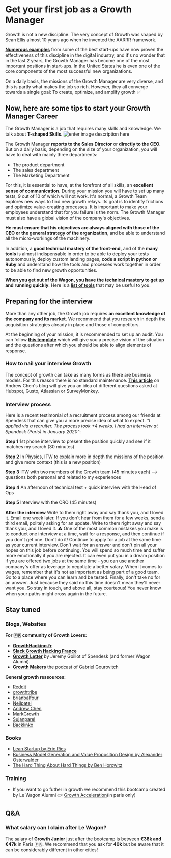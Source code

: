 # Get your first job as a Growth Manager

Growth is not a new discipline.
The very concept of Growth was shaped by Sean Ellis almost 10 years ago when he invented the AARRR framework.

[**Numerous examples**](https://optinmonster.com/growth-hacking-examples/) from some of the best start-ups have now proven the effectiveness of this discipline in the digital industry, and it's no wonder that in the last 2 years, the Growth Manager has become one of the most important positions in start-ups. In the United States he is even one of the core components of the most successful new organizations.

On a daily basis, the missions of the Growth Manager are very diverse, and this is partly what makes the job so rich.
However, they all converge towards a single goal: To create, optimize, and amplify growth ✅

## Now, here are some tips to start your Growth Manager Career

The Growth Manager is a job that requires many skills and knowledge. We talk about **T-shaped Skills.**
![enter image description here](https://www.zupimages.net/up/20/10/4fb5.png)


The Growth Manager **reports to the Sales Director** or **directly to the CEO.**
But on a daily basis, depending on the size of your organization, you will have to deal with mainly three departments:
-   The product department
-   The sales department
-   The Marketing Department

For this, it is essential to have, at the forefront of all skills, an **excellent sense of communication.**
During your mission you will have to set up many tests, 9 out of 10 of which will not work. It's normal, a Growth Team explores new ways to find new growth relays. Its goal is to identify frictions and optimize value-creating processes.
It is important to make your employees understand that for you failure is the norm.
The Growth Manager must also have a global vision of the company's objectives.

**He must ensure that his objectives are always aligned with those of the CEO or the general strategy of the organization**, and be able to understand all the micro-workings of the machinery.

In addition, a **good technical mastery of the front-end,** and of the **many tools** is almost indispensable in order to be able to deploy your tests autonomously, deploy custom landing pages, **code a script in python or Ruby** and understand how the tools and processes work together in order to be able to find new growth opportunities.

**When you get out of the Wagon, you have the technical mastery to get up and running quickly**. Here is a [**list of tools**](https://www.growthhacking.fr/t/la-toolbox-du-growth-hacker/9188)  that may be useful to you. 

## Preparing for the interview

More than any other job, the Growth job requires **an excellent knowledge of the company and its market**. We recommend that you research in depth the acquisition strategies already in place and those of competitors.

At the beginning of your mission, it is recommended to set up an audit. You can follow [**this template**](https://docs.google.com/document/d/1eYCkZ4QyFFAF-MihaBUodimrRRVjzcEe0jtoxQ4oz_A/edit?usp=sharing) which will give you a precise vision of the situation and the questions after which you should be able to align elements of response.

### How to nail your interview Growth
The concept of growth can take as many forms as there are business models.
For this reason there is no standard maintenance.
[**This article**](https://andrewchen.co/growth-interview-questions-atlassian-surveymonkey-gusto-hubspot/) on Andrew Chen's blog will give you an idea of different questions asked at Hubspot, Gusto, Atlassian or SurveyMonkey.

### Interview process
Here is a recent testimonial of a recruitment process among our friends at Spendesk that can give you a more precise idea of what to expect.
*"I applied via a recruiter. The process took +4 weeks. I had an interview at Spendesk (Paris) in January 2020"*: 

**Step 1**
1st phone interview to present the position quickly and see if it matches my search (30 minutes)

**Step 2**
In Physics, ITW to explain more in depth the missions of the position and give more context (this is a new position)

**Step 3**
ITW with two members of the Growth team (45 minutes each) --> questions both personal and related to my experiences

**Step 4**
An afternoon of technical test + quick interview with the Head of Ops

**Step 5**
Interview with the CRO (45 minutes)

**After the interview** 
Write to them right away and say thank you, and I loved it. Email one week later. If you don't hear from them for a few weeks, send a third email, politely asking for an update.
Write to them right away and say thank you, and I loved it.
⚠️ One of the most common mistakes you make is to conduct one interview at a time, wait for a response, and then continue if you don't get one. Don't do it! Continue to apply for a job at the same time as your current interview. Don't wait for an answer and don't pin all your hopes on this job before continuing.  You will spend so much time and suffer more emotionally if you are rejected. It can even put you in a dream position if you are offered two jobs at the same time - you can use another company's offer as leverage to negotiate a better salary.  When it comes to wages, remember that it's not as important as being part of a good team.  Go to a place where you can learn and be tested.
Finally, don't take no for an answer.  Just because they said no this time doesn't mean they'll never want you.  So stay in touch, and above all, stay courteous!
You never know when your paths might cross again in the future.

## Stay tuned 

### Blogs, Websites 
**For 🇫🇷 community of Growth Lovers:**
- [**GrowthHacking.fr**](http://GrowthHacking.fr)
- [**Slack Growth Hacking France**](http://Slack%20Growth%20Hacking%20France)
- [**Growth Letter**](https://growthletter.club/) by Jeremy Goillot of Spendesk (and former Wagon Alumni).
- [**Growth Makers**](https://growthmakers.fr/) the podcast of Gabriel Gourovitch


**General growth ressources:** 
- [Reddit](https://www.reddit.com/r/GrowthHacking/)
- [growthtribe](https://blog.growthtribe.io/)
- [brianbalfour](https://brianbalfour.com/essays/)
- [Neilpatel](https://neilpatel.com/blog/)
- [Andrew Chen](https://andrewchen.co/recent/)
- [MarkGrowth](https://blog.markgrowth.com/)
- [Sujanparel](https://sujanpatel.com/)
- [Backlinko](https://backlinko.com/blog)

### Books  
- [Lean  Startup by Eric Ries](https://www.amazon.fr/Lean-start-up-Eric-Ries/dp/2744065080)
- [Business Model Generation and Value Proposition Design by Alexander Osterwalder](https://www.amazon.fr/Business-Model-Generation-Visionaries-Challengers/dp/0470876417/ref=sr_1_2?__mk_fr_FR=%C3%85M%C3%85%C5%BD%C3%95%C3%91&keywords=Business+Model+Generation+and+Value+Proposition+Design+by+Alexander+Osterwalder+EN&qid=1583763825&s=books&sr=1-2-catcorr)
- [The Hard Thing About Hard Things by Ben Horowitz](https://www.amazon.fr/Hard-Thing-about-Things-Horowitz/dp/B01DGRX99M/ref=sr_1_3?__mk_fr_FR=%C3%85M%C3%85%C5%BD%C3%95%C3%91&keywords=The+Hard+Thing+About+Hard+Things+by+Ben+Horowitz&qid=1583763890&s=books&sr=1-3)

### Training 
- If you want to go futher in growth we recommend this bootcamp created by Le Wagon Alumni 👉 [Growth Acceleration](https://www.growth-acceleration.com/)(in paris only) 


## Q&A

### What salary can I claim after Le Wagon? 

The salary of **Growth Junior** just after the bootcamp is between **€38k and €47k** in Paris 🇫🇷.  We recommend that you ask for **40k** but be aware that it can be considerably different in other cities!
